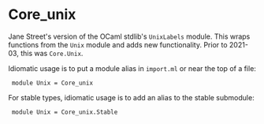 # Core_unix

Jane Street's version of the OCaml stdlib's `UnixLabels` module.  This
wraps functions from the `Unix` module and adds new functionality.
Prior to 2021-03, this was `Core.Unix`.

Idiomatic usage is to put a module alias in `import.ml` or near the
top of a file:

     module Unix = Core_unix

For stable types, idiomatic usage is to add an alias to the stable
submodule:

     module Unix = Core_unix.Stable
